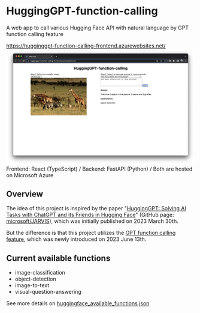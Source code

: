 # HuggingGPT-function-calling

A web app to call various Hugging Face API with natural language by GPT function calling feature

https://hugginggpt-function-calling-frontend.azurewebsites.net/
![object-detection.png](./document/README_image/object-detection.png)
Frontend: React (TypeScript) / Backend: FastAPI (Python) / Both are hosted on Microsoft Azure

## Overview

The idea of this project is inspired by the paper "[HuggingGPT: Solving AI Tasks with ChatGPT and its Friends in Hugging Face](https://arxiv.org/abs/2303.17580)" (GitHub page: [microsoft/JARVIS](https://github.com/microsoft/JARVIS)), which was initially published on 2023 March 30th.

But the difference is that this project utilizes the [GPT function calling feature](https://openai.com/blog/function-calling-and-other-api-updates), which was newly introduced on 2023 June 13th.

## Current available functions

* image-classification
* object-detection
* image-to-text
* visual-question-answering

See more details on [huggingface_available_functions.json](./backend/app/hugging_gpt/huggingface_available_functions.json)
